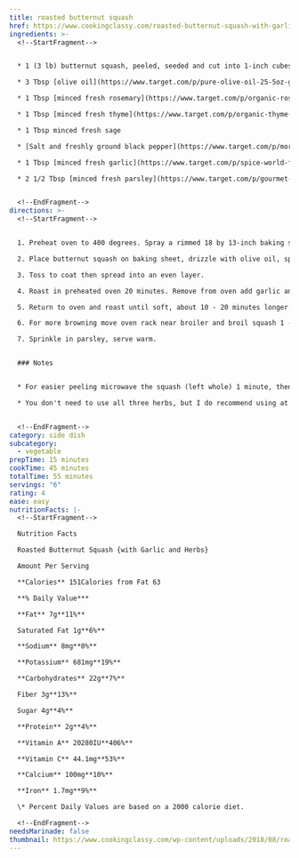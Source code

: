 ```yaml
---
title: roasted butternut squash
href: https://www.cookingclassy.com/roasted-butternut-squash-with-garlic-and-herbs/#jump-to-recipe
ingredients: >-
  <!--StartFragment-->


  * 1 (3 lb) butternut squash, peeled, seeded and cut into 1-inch cubes*

  * 3 Tbsp [olive oil](https://www.target.com/p/pure-olive-oil-25-5oz-good-38-gather-8482/-/A-77600361?aflt=plt#lnk=sametab)

  * 1 Tbsp [minced fresh rosemary](https://www.target.com/p/organic-rosemary-0-5oz-good-38-gather-8482/-/A-79495111?aflt=plt)

  * 1 Tbsp [minced fresh thyme](https://www.target.com/p/organic-thyme-0-5oz-good-38-gather-8482/-/A-79495112?aflt=plt)

  * 1 Tbsp minced fresh sage

  * [Salt and freshly ground black pepper](https://www.target.com/p/morton-iodized-salt-38-pepper-shakers-5-25oz/-/A-13170721?aflt=plt)

  * 1 Tbsp [minced fresh garlic](https://www.target.com/p/spice-world-fresh-whole-garlic-3ct-bag/-/A-14917318?aflt=plt#lnk=sametab)

  * 2 1/2 Tbsp [minced fresh parsley](https://www.target.com/p/gourmet-garden-lightly-dried-parsley-0-35oz/-/A-49132051?aflt=plt)


  <!--EndFragment-->
directions: >-
  <!--StartFragment-->


  1. Preheat oven to 400 degrees. Spray a rimmed 18 by 13-inch baking sheet with non-stick cooking spray.

  2. Place butternut squash on baking sheet, drizzle with olive oil, sprinkle with rosemary, thyme, sage and season with salt and pepper to taste.

  3. Toss to coat then spread into an even layer.

  4. Roast in preheated oven 20 minutes. Remove from oven add garlic and toss squash with a thin metal spatula.

  5. Return to oven and roast until soft, about 10 - 20 minutes longer. 

  6. For more browning move oven rack near broiler and broil squash 1 - 3 minutes (keep a close eye on it it as it will brown quickly!).

  7. Sprinkle in parsley, serve warm.


  ### Notes


  * For easier peeling microwave the squash (left whole) 1 minute, then peel.

  * You don't need to use all three herbs, but I do recommend using at least 2 of them.


  <!--EndFragment-->
category: side dish
subcategory:
  - vegetable
prepTime: 15 minutes
cookTime: 45 minutes
totalTime: 55 minutes
servings: "6"
rating: 4
ease: easy
nutritionFacts: |-
  <!--StartFragment-->

  Nutrition Facts

  Roasted Butternut Squash {with Garlic and Herbs}

  Amount Per Serving

  **Calories** 151Calories from Fat 63

  **% Daily Value***

  **Fat** 7g**11%**

  Saturated Fat 1g**6%**

  **Sodium** 8mg**0%**

  **Potassium** 681mg**19%**

  **Carbohydrates** 22g**7%**

  Fiber 3g**13%**

  Sugar 4g**4%**

  **Protein** 2g**4%**

  **Vitamin A** 20280IU**406%**

  **Vitamin C** 44.1mg**53%**

  **Calcium** 100mg**10%**

  **Iron** 1.7mg**9%**

  \* Percent Daily Values are based on a 2000 calorie diet.

  <!--EndFragment-->
needsMarinade: false
thumbnail: https://www.cookingclassy.com/wp-content/uploads/2018/08/roasted-butternut-squash-4-768x1152.jpg
---
```


